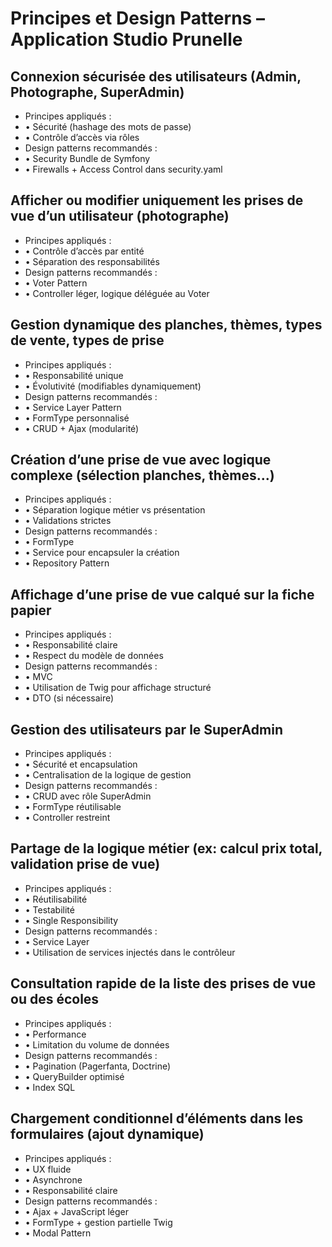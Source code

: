 # Principes et Design Patterns – Application Studio Prunelle

## **Connexion sécurisée des utilisateurs (Admin, Photographe, SuperAdmin)**

-   Principes appliqués :
-   • Sécurité (hashage des mots de passe)
-   • Contrôle d’accès via rôles
-   Design patterns recommandés :
-   • Security Bundle de Symfony
-   • Firewalls + Access Control dans security.yaml

## **Afficher ou modifier uniquement les prises de vue d’un utilisateur (photographe)**

-   Principes appliqués :
-   • Contrôle d’accès par entité
-   • Séparation des responsabilités
-   Design patterns recommandés :
-   • Voter Pattern
-   • Controller léger, logique déléguée au Voter

## **Gestion dynamique des planches, thèmes, types de vente, types de prise**

-   Principes appliqués :
-   • Responsabilité unique
-   • Évolutivité (modifiables dynamiquement)
-   Design patterns recommandés :
-   • Service Layer Pattern
-   • FormType personnalisé
-   • CRUD + Ajax (modularité)

## **Création d’une prise de vue avec logique complexe (sélection planches, thèmes...)**

-   Principes appliqués :
-   • Séparation logique métier vs présentation
-   • Validations strictes
-   Design patterns recommandés :
-   • FormType
-   • Service pour encapsuler la création
-   • Repository Pattern

## **Affichage d’une prise de vue calqué sur la fiche papier**

-   Principes appliqués :
-   • Responsabilité claire
-   • Respect du modèle de données
-   Design patterns recommandés :
-   • MVC
-   • Utilisation de Twig pour affichage structuré
-   • DTO (si nécessaire)

## **Gestion des utilisateurs par le SuperAdmin**

-   Principes appliqués :
-   • Sécurité et encapsulation
-   • Centralisation de la logique de gestion
-   Design patterns recommandés :
-   • CRUD avec rôle SuperAdmin
-   • FormType réutilisable
-   • Controller restreint

## **Partage de la logique métier (ex: calcul prix total, validation prise de vue)**

-   Principes appliqués :
-   • Réutilisabilité
-   • Testabilité
-   • Single Responsibility
-   Design patterns recommandés :
-   • Service Layer
-   • Utilisation de services injectés dans le contrôleur

## **Consultation rapide de la liste des prises de vue ou des écoles**

-   Principes appliqués :
-   • Performance
-   • Limitation du volume de données
-   Design patterns recommandés :
-   • Pagination (Pagerfanta, Doctrine)
-   • QueryBuilder optimisé
-   • Index SQL

## **Chargement conditionnel d’éléments dans les formulaires (ajout dynamique)**

-   Principes appliqués :
-   • UX fluide
-   • Asynchrone
-   • Responsabilité claire
-   Design patterns recommandés :
-   • Ajax + JavaScript léger
-   • FormType + gestion partielle Twig
-   • Modal Pattern